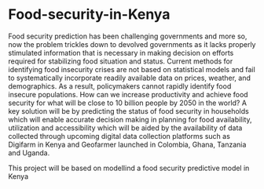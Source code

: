 # Food-security-in-Kenya
Food security prediction has been challenging governments and more so, now the problem 
trickles down to devolved governments as it lacks properly stimulated information that is 
necessary in making decision on efforts required for stabilizing food situation and status.
Current methods for identifying food insecurity crises are not based on statistical models and fail 
to systematically incorporate readily available data on prices, weather, and demographics. As a 
result, policymakers cannot rapidly identify food insecure populations. How can we increase 
productivity and achieve food security for what will be close to 10 billion people by 2050
in the world? A key solution will be by predicting the status of food security in households 
which will enable accurate decision making in planning for food availability, utilization and 
accessibility which will be aided by the availability of data collected through upcoming digital 
data collection platforms such as Digifarm in Kenya and Geofarmer launched in Colombia, 
Ghana, Tanzania and Uganda.

This project will be based on modellind a food security predictive model in Kenya
